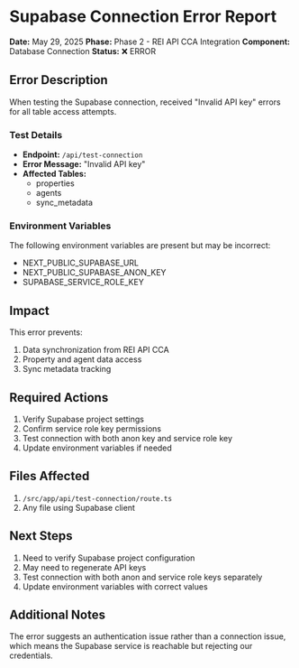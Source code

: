 # Supabase Connection Error Report

**Date:** May 29, 2025
**Phase:** Phase 2 - REI API CCA Integration
**Component:** Database Connection
**Status:** ❌ ERROR

## Error Description

When testing the Supabase connection, received "Invalid API key" errors for all table access attempts.

### Test Details

- **Endpoint:** `/api/test-connection`
- **Error Message:** "Invalid API key"
- **Affected Tables:**
  - properties
  - agents
  - sync_metadata

### Environment Variables

The following environment variables are present but may be incorrect:
- NEXT_PUBLIC_SUPABASE_URL
- NEXT_PUBLIC_SUPABASE_ANON_KEY
- SUPABASE_SERVICE_ROLE_KEY

## Impact

This error prevents:
1. Data synchronization from REI API CCA
2. Property and agent data access
3. Sync metadata tracking

## Required Actions

1. Verify Supabase project settings
2. Confirm service role key permissions
3. Test connection with both anon key and service role key
4. Update environment variables if needed

## Files Affected

1. `/src/app/api/test-connection/route.ts`
2. Any file using Supabase client

## Next Steps

1. Need to verify Supabase project configuration
2. May need to regenerate API keys
3. Test connection with both anon and service role keys separately
4. Update environment variables with correct values

## Additional Notes

The error suggests an authentication issue rather than a connection issue, which means the Supabase service is reachable but rejecting our credentials.